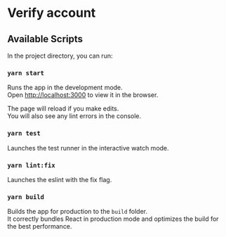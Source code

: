 # Verify account

## Available Scripts

In the project directory, you can run:

### `yarn start`

Runs the app in the development mode.\
Open [http://localhost:3000](http://localhost:3000) to view it in the browser.

The page will reload if you make edits.\
You will also see any lint errors in the console.

### `yarn test`

Launches the test runner in the interactive watch mode.

### `yarn lint:fix`

Launches the eslint with the fix flag.

### `yarn build`

Builds the app for production to the `build` folder.\
It correctly bundles React in production mode and optimizes the build for the best performance.
